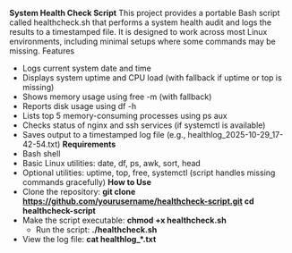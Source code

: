 **System Health Check Script**
This project provides a portable Bash script called healthcheck.sh that performs a system health audit and logs the results to a timestamped file. It is designed to work across most Linux environments, including minimal setups where some commands may be missing.
Features
- Logs current system date and time
- Displays system uptime and CPU load (with fallback if uptime or top is missing)
- Shows memory usage using free -m (with fallback)
- Reports disk usage using df -h
- Lists top 5 memory-consuming processes using ps aux
- Checks status of nginx and ssh services (if systemctl is available)
- Saves output to a timestamped log file (e.g., healthlog_2025-10-29_17-42-54.txt)
**Requirements**
- Bash shell
- Basic Linux utilities: date, df, ps, awk, sort, head
- Optional utilities: uptime, top, free, systemctl (script handles missing commands gracefully)
**How to Use**
- Clone the repository:
**git clone https://github.com/yourusername/healthcheck-script.git
cd healthcheck-script**
- Make the script executable:
**chmod +x healthcheck.sh**
  - Run the script:
**./healthcheck.sh**
- View the log file:
**cat healthlog_*.txt** 


